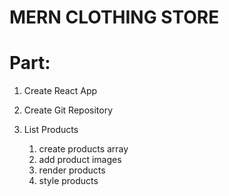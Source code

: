 # MERN CLOTHING STORE

# Part:


1. Create React App
2. Create Git Repository

3. List Products
   1. create products array
   2. add product images
   3. render products
   4. style products

